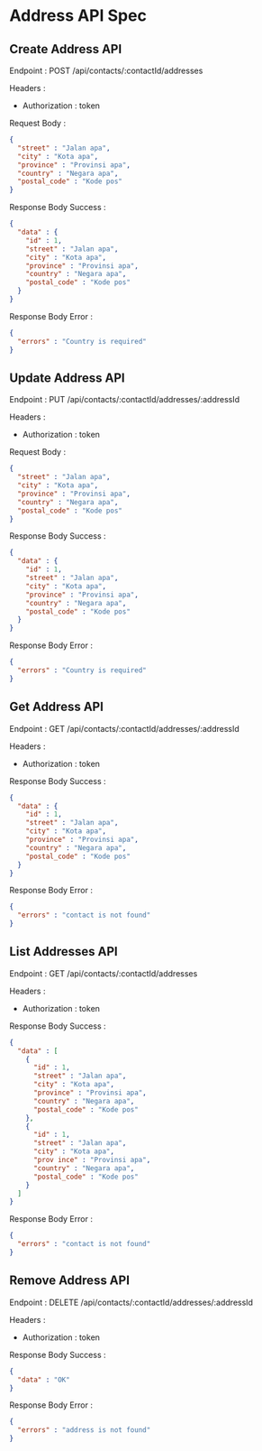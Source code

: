 # Address API Spec

## Create Address API

Endpoint : POST /api/contacts/:contactId/addresses

Headers :

- Authorization : token

Request Body :

```json
{
  "street" : "Jalan apa",
  "city" : "Kota apa",
  "province" : "Provinsi apa",
  "country" : "Negara apa",
  "postal_code" : "Kode pos"
}
```

Response Body Success :

```json
{
  "data" : {
    "id" : 1,
    "street" : "Jalan apa",
    "city" : "Kota apa",
    "province" : "Provinsi apa",
    "country" : "Negara apa",
    "postal_code" : "Kode pos"
  }
}
```

Response Body Error :

```json
{
  "errors" : "Country is required" 
}
```

## Update Address API

Endpoint : PUT /api/contacts/:contactId/addresses/:addressId

Headers :

- Authorization : token

Request Body :

```json
{
  "street" : "Jalan apa",
  "city" : "Kota apa",
  "province" : "Provinsi apa",
  "country" : "Negara apa",
  "postal_code" : "Kode pos"
}
```

Response Body Success :

```json
{
  "data" : {
    "id" : 1,
    "street" : "Jalan apa",
    "city" : "Kota apa",
    "province" : "Provinsi apa",
    "country" : "Negara apa",
    "postal_code" : "Kode pos"
  }
}
```

Response Body Error :

```json
{
  "errors" : "Country is required"
}
```

## Get Address API

Endpoint : GET /api/contacts/:contactId/addresses/:addressId

Headers :

- Authorization : token

Response Body Success :

```json
{
  "data" : {
    "id" : 1,
    "street" : "Jalan apa",
    "city" : "Kota apa",
    "province" : "Provinsi apa",
    "country" : "Negara apa",
    "postal_code" : "Kode pos"
  }
}
```

Response Body Error :

```json
{
  "errors" : "contact is not found"
}
```

## List Addresses API

Endpoint : GET /api/contacts/:contactId/addresses

Headers :

- Authorization : token

Response Body Success :

```json
{
  "data" : [
    {
      "id" : 1,
      "street" : "Jalan apa",
      "city" : "Kota apa",
      "province" : "Provinsi apa",
      "country" : "Negara apa",
      "postal_code" : "Kode pos"
    },
    {
      "id" : 1,
      "street" : "Jalan apa",
      "city" : "Kota apa",
      "prov ince" : "Provinsi apa",
      "country" : "Negara apa",
      "postal_code" : "Kode pos"
    }
  ]
}
```

Response Body Error :

```json
{
  "errors" : "contact is not found"
}
```

## Remove Address API

Endpoint : DELETE /api/contacts/:contactId/addresses/:addressId

Headers :

- Authorization : token

Response Body Success :

```json
{
  "data" : "OK"
}
```

Response Body Error :

```json
{
  "errors" : "address is not found"
}
```
